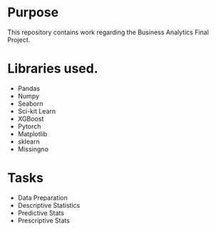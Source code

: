 # Purpose
This repository contains work regarding the Business Analytics Final Project.

# Libraries used.
- Pandas
- Numpy
- Seaborn
- Sci-kit Learn
- XGBoost
- Pytorch
- Matplotlib
- sklearn
- Missingno

# Tasks
- Data Preparation
- Descriptive Statistics
- Predictive Stats
- Prescriptive Stats